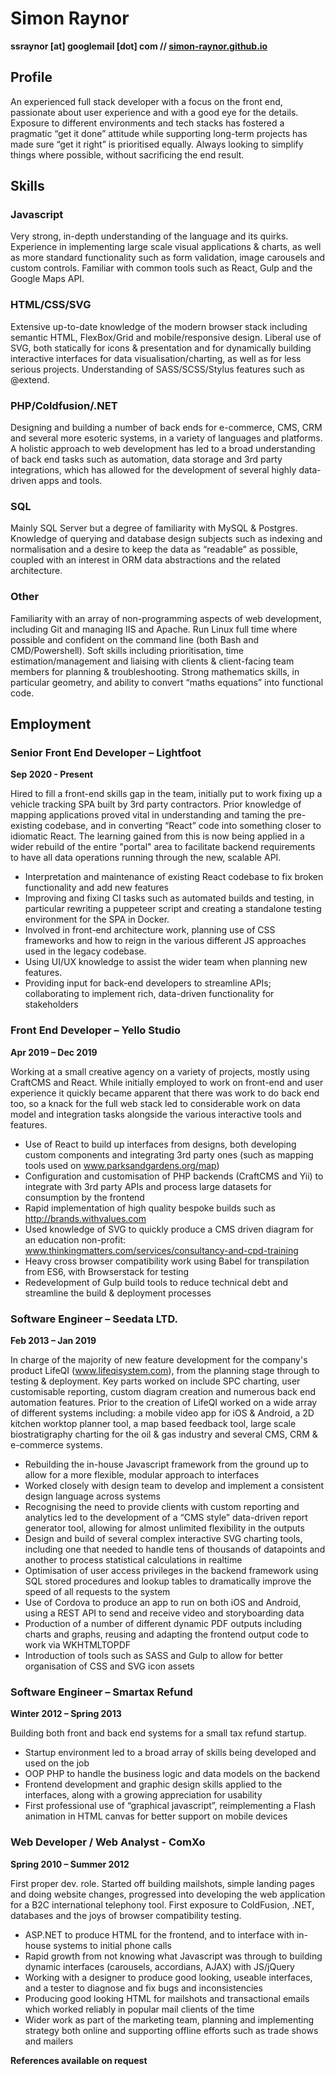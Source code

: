 # Simon Raynor

**ssraynor [at] googlemail [dot] com // [simon-raynor.github.io](https:simon-raynor.github.io)**

## Profile

An experienced full stack developer with a focus on the front end, passionate about user experience and with a good eye for the details. Exposure to different environments and tech stacks has fostered a pragmatic “get it done” attitude while supporting long-term projects has made sure “get it right” is prioritised equally. Always looking to simplify things where possible, without sacrificing the end result.

## Skills

### Javascript

Very strong, in-depth understanding of the language and its quirks. Experience in implementing large scale visual applications & charts, as well as more standard functionality such as form validation, image carousels and custom controls. Familiar with common tools such as React, Gulp and the Google Maps API.

### HTML/CSS/SVG

Extensive up-to-date knowledge of the modern browser stack including semantic HTML, FlexBox/Grid and mobile/responsive design. Liberal use of SVG, both statically for icons & presentation and for dynamically building interactive interfaces for data visualisation/charting, as well as for less serious projects. Understanding of SASS/SCSS/Stylus features such as @extend.

### PHP/Coldfusion/.NET

Designing and building a number of back ends for e-commerce, CMS, CRM and several more esoteric systems, in a variety of languages and platforms. A holistic approach to web development has led to a broad understanding of back end tasks such as automation, data storage and 3rd party integrations, which has allowed for the development of several highly data-driven apps and tools. 

### SQL

Mainly SQL Server but a degree of familiarity with MySQL & Postgres. Knowledge of querying and database design subjects such as indexing and normalisation and a desire to keep the data as “readable” as possible, coupled with an interest in ORM data abstractions and the related architecture.

### Other

Familiarity with an array of non-programming aspects of web development, including Git and managing IIS and Apache. Run Linux full time where possible and confident on the command line (both Bash and CMD/Powershell). Soft skills including prioritisation, time estimation/management and liaising with clients & client-facing team members for planning & troubleshooting. Strong mathematics skills, in particular geometry, and ability to convert “maths equations” into functional code.

## Employment

### Senior Front End Developer – Lightfoot

**Sep 2020 - Present**

Hired to fill a front-end skills gap in the team, initially put to work fixing up a vehicle tracking SPA built by 3rd party contractors. Prior knowledge of mapping applications proved vital in understanding and taming the pre-existing codebase, and in converting “React” code into something closer to idiomatic React. The learning gained from this is now being applied in a wider rebuild of the entire "portal" area to facilitate backend requirements to have all data operations running through the new, scalable API.

* Interpretation and maintenance of existing React codebase to fix broken functionality and add new features
* Improving and fixing CI tasks such as automated builds and testing, in particular rewriting a puppeteer script and creating a standalone testing environment for the SPA in Docker.
* Involved in front-end architecture work, planning use of CSS frameworks and how to reign in the various different JS approaches used in the legacy codebase.
* Using UI/UX knowledge to assist the wider team when planning new features.
* Providing input for back-end developers to streamline APIs; collaborating to implement rich, data-driven functionality for stakeholders

### Front End Developer – Yello Studio

**Apr 2019 – Dec 2019**

Working at a small creative agency on a variety of projects, mostly using CraftCMS and React. While initially employed to work on front-end and user experience it quickly became apparent that there was work to do back end too, so a knack for the full web stack led to considerable work on data model and integration tasks alongside the various interactive tools and features.

* Use of React to build up interfaces from designs, both developing custom components and integrating 3rd party ones (such as mapping tools used on www.parksandgardens.org/map)
* Configuration and customisation of PHP backends (CraftCMS and Yii) to integrate with 3rd party APIs and process large datasets for consumption by the frontend
* Rapid implementation of high quality bespoke builds such as http://brands.withvalues.com
* Used knowledge of SVG to quickly produce a CMS driven diagram for an education non-profit: www.thinkingmatters.com/services/consultancy-and-cpd-training
* Heavy cross browser compatibility work using Babel for transpilation from ES6, with Browserstack for testing
* Redevelopment of Gulp build tools to reduce technical debt and streamline the build & deployment processes

### Software Engineer – Seedata LTD.

**Feb 2013 – Jan 2019**

In charge of the majority of new feature development for the company's product LifeQI (www.lifeqisystem.com), from the planning stage through to testing & deployment. Key parts worked on include SPC charting, user customisable reporting, custom diagram creation and numerous back end automation features. Prior to the creation of LifeQI worked on a wide array of different systems including: a mobile video app for iOS & Android, a 2D kitchen worktop planner tool, a map based feedback tool, large scale biostratigraphy charting for the oil & gas industry and several CMS, CRM & e-commerce systems.

* Rebuilding the in-house Javascript framework from the ground up to allow for a more flexible, modular approach to interfaces
* Worked closely with design team to develop and implement a consistent design language across systems
* Recognising the need to provide clients with custom reporting and analytics led to the development of a “CMS style” data-driven report generator tool, allowing for almost unlimited flexibility in the outputs
* Design and build of several complex interactive SVG charting tools, including one that needed to handle tens of thousands of datapoints and another to process statistical calculations in realtime
* Optimisation of user access privileges in the backend framework using SQL stored procedures and lookup tables to dramatically improve the speed of all requests to the system
* Use of Cordova to produce an app to run on both iOS and Android, using a REST API to send and receive video and storyboarding data
* Production of a number of different dynamic PDF outputs including charts and graphs, reusing and adapting the frontend output code to work via WKHTMLTOPDF
* Introduction of tools such as SASS and Gulp to allow for better organisation of CSS and SVG icon assets

### Software Engineer – Smartax Refund

**Winter 2012 – Spring 2013**

Building both front and back end systems for a small tax refund startup.

* Startup environment led to a broad array of skills being developed and used on the job
* OOP PHP to handle the business logic and data models on the backend
* Frontend development and graphic design skills applied to the interfaces, along with a growing appreciation for usability
* First professional use of “graphical javascript”, reimplementing a Flash animation in HTML canvas for better support on mobile devices

### Web Developer / Web Analyst - ComXo

**Spring 2010 – Summer 2012**

First proper dev. role. Started off building mailshots, simple landing pages and doing website changes, progressed into developing the web application for a B2C international telephony tool. First exposure to ColdFusion, .NET, databases and the joys of browser compatibility testing.

* ASP.NET to produce HTML for the frontend, and to interface with in-house systems to initial phone calls
* Rapid growth from not knowing what Javascript was through to building dynamic interfaces (carousels, accordians, AJAX) with JS/jQuery
* Working with a designer to produce good looking, useable interfaces, and a tester to diagnose and fix bugs and inconsistencies
* Producing good looking HTML for mailshots and transactional emails which worked reliably in popular mail clients of the time
* Wider work as part of the marketing team, planning and implementing strategy both online and supporting offline efforts such as trade shows and mailers

**References available on request**
